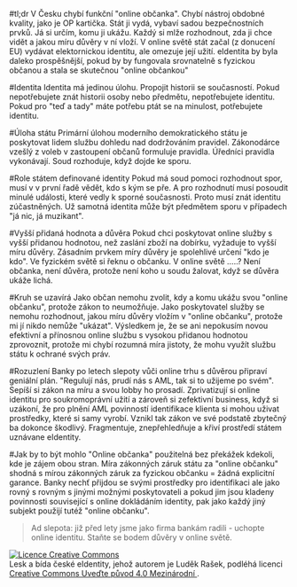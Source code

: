 #tl;dr
V Česku chybí funkční "online občanka". Chybí nástroj obdobné kvality, jako je OP kartička. Stát ji vydá, 
vybaví sadou bezpečnostních prvků. Já si určím, komu ji ukážu. Každý si mlže rozhodnout, zda ji chce vidět a 
jakou míru důvěry v ní vloží. V online světě stát začal (z donucení EU) vydávat elektornickou identitu, ale 
omezuje její užití. eIdentita by byla daleko prospěšnější, pokud by by fungovala srovnatelně s fyzickou občanou 
a stala se skutečnou "online občankou" 

#Identita
Identita má jedinou úlohu. Propojit historii se současností. Pokud nepotřebujete znát historii osoby nebo předmětu, 
nepotřebujete identitu. Pokud pro "teď a tady" máte potřebu ptát se na minulost, potřebujete identitu.

#Úloha státu
Primární úlohou moderního demokratického státu je poskytovat lidem službu dohledu nad dodržováním pravidel. Zákonodárce 
vzešlý z voleb v zastoupení občanů formuluje pravidla. Úředníci pravidla vykonávají. Soud rozhoduje, když dojde ke sporu.

#Role státem definované identity
Pokud má soud pomoci rozhodnout spor, musí v v první řadě vědět, kdo s kým se pře. A pro rozhodnutí musí posoudit 
minulé události, které vedly k sporné současnosti. Proto musí znát identitu zúčastněných. Už samotná identita může 
být předmětem sporu v případech "já nic, já muzikant".

#Vyšší přidaná hodnota a důvěra
Pokud chci poskytovat online služby s vyšší přidanou hodnotou, než zaslání zboží na dobírku, vyžaduje to vyšší míru důvěry.
Zásadním prvkem míry důvěry je spolehlivé určení "kdo je kdo". Ve fyzickém světě si řeknu o občanku. V online světě .....?
Není občanka, není důvěra, protože není koho u soudu žalovat, když se důvěra ukáže lichá.

#Kruh se uzavírá
Jako občan nemohu zvolit, kdy a komu ukážu svou "online občanku", protože zákon to neumožňuje. Jako poskytovatel 
služby se nemohu rozhodnout, jakou míru důvěry vložím v "online občanku", protože mi jí nikdo nemůže "ukázat".
Výsledkem je, že se ani nepokusím novou efektivní a přínosnou online službu s vysokou přidanou hodnotou zprovoznit, 
protože mi chybí rozumná míra jistoty, že mohu využít službu státu k ochrané svých práv.

#Rozuzlení
Banky po letech slepoty vůči online trhu s důvěrou připraví geniální plán. "Regulují nás, prudí nás s AML, tak 
si to užijeme po svém". Sepíší si zákon na míru a svou lobby ho prosadí. Zprivatizují si online identitu pro 
soukromoprávní užití a zároveň si zefektivní business, když si uzákoní, že pro plnění AML povinností identifikace klienta 
si mohou uživat prostředky, které si samy vyrobí. Vznikl tak zákon ve své podstatě zbytečný ba dokonce škodlivý. 
Fragmentuje, znepřehledňuje a křiví prostředí státem uznávane eIdentity. 

#Jak by to být mohlo
"Online občanka" použitelná bez překážek kdekoli, kde je zájem obou stran. Míra zákonných záruk státu za "online občanku" 
shodná s mírou zákonných záruk za fyzickou občanku = žádná explicitní garance. Banky nechť přijdou se svými prostředky 
pro identifikaci ale jako rovný s rovným s jinými možnými poskytovateli a pokud jim jsou kladeny povinnosti související 
s online dokládáním identity, pak jako každý jiný subjekt použijí tutéž "online občanku". 

>Ad slepota: již před lety jsme jako firma bankám radili - uchopte online identitu. Staňte se bodem důvěry v online světě.   

<a rel="license" href="http://creativecommons.org/licenses/by/4.0/"><img alt="Licence Creative Commons" style="border-width:0" src="https://i.creativecommons.org/l/by/4.0/80x15.png" /></a><br /><span xmlns:dct="http://purl.org/dc/terms/" property="dct:title">Lesk a bída české eIdentity</span>, jehož autorem je <span xmlns:cc="http://creativecommons.org/ns#" property="cc:attributionName">Luděk Rašek</span>, podléhá licenci <a rel="license" href="http://creativecommons.org/licenses/by/4.0/">Creative Commons Uveďte původ 4.0 Mezinárodní </a>.
